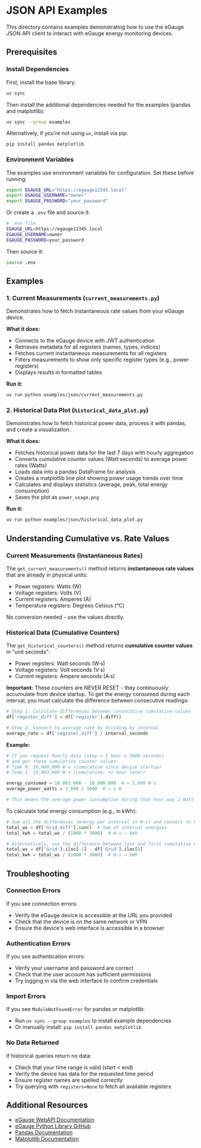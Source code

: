 # JSON API Examples

This directory contains examples demonstrating how to use the eGauge JSON API client to interact with eGauge energy monitoring devices.

## Prerequisites

### Install Dependencies

First, install the base library:

```bash
uv sync
```

Then install the additional dependencies needed for the examples (pandas and matplotlib):

```bash
uv sync --group examples
```

Alternatively, if you're not using `uv`, install via pip:

```bash
pip install pandas matplotlib
```

### Environment Variables

The examples use environment variables for configuration. Set these before running:

```bash
export EGAUGE_URL="https://egauge12345.local"
export EGAUGE_USERNAME="owner"
export EGAUGE_PASSWORD="your_password"
```

Or create a `.env` file and source it:

```bash
# .env file
EGAUGE_URL=https://egauge12345.local
EGAUGE_USERNAME=owner
EGAUGE_PASSWORD=your_password
```

Then source it:

```bash
source .env
```

## Examples

### 1. Current Measurements (`current_measurements.py`)

Demonstrates how to fetch instantaneous rate values from your eGauge device.

**What it does:**
- Connects to the eGauge device with JWT authentication
- Retrieves metadata for all registers (names, types, indices)
- Fetches current instantaneous measurements for all registers
- Filters measurements to show only specific register types (e.g., power registers)
- Displays results in formatted tables

**Run it:**

```bash
uv run python examples/json/current_measurements.py
```

### 2. Historical Data Plot (`historical_data_plot.py`)

Demonstrates how to fetch historical power data, process it with pandas, and create a visualization.

**What it does:**
- Fetches historical power data for the last 7 days with hourly aggregation
- Converts cumulative counter values (Watt·seconds) to average power rates (Watts)
- Loads data into a pandas DataFrame for analysis
- Creates a matplotlib line plot showing power usage trends over time
- Calculates and displays statistics (average, peak, total energy consumption)
- Saves the plot as `power_usage.png`

**Run it:**

```bash
uv run python examples/json/historical_data_plot.py
```

## Understanding Cumulative vs. Rate Values

### Current Measurements (Instantaneous Rates)

The `get_current_measurements()` method returns **instantaneous rate values** that are already in physical units:
- Power registers: Watts (W)
- Voltage registers: Volts (V)
- Current registers: Amperes (A)
- Temperature registers: Degrees Celsius (°C)

No conversion needed - use the values directly.

### Historical Data (Cumulative Counters)

The `get_historical_counters()` method returns **cumulative counter values** in "unit·seconds":
- Power registers: Watt·seconds (W·s)
- Voltage registers: Volt·seconds (V·s)
- Current registers: Ampere·seconds (A·s)

**Important:** These counters are NEVER RESET - they continuously accumulate from device startup. To get the energy consumed during each interval, you must calculate the difference between consecutive readings:

```python
# Step 1: Calculate differences between consecutive cumulative values
df['register_diff'] = df['register'].diff()

# Step 2: Convert to average rate by dividing by interval
average_rate = df['register_diff'] / interval_seconds
```

**Example:**
```python
# If you request hourly data (step = 1 hour = 3600 seconds)
# and get these cumulative counter values:
# Time 0: 10,000,000 W·s (cumulative since device startup)
# Time 1: 10,003,600 W·s (cumulative, +1 hour later)

energy_consumed = 10_003_600 - 10_000_000  # = 3,600 W·s
average_power_watts = 3_600 / 3600  # = 1 W

# This means the average power consumption during that hour was 1 Watt
```

To calculate total energy consumption (e.g., in kWh):

```python
# Sum all the differences (energy per interval in W·s) and convert to kWh
total_ws = df['Grid_diff'].sum()  # Sum of interval energies
total_kwh = total_ws / (1000 * 3600)  # W·s → kWh

# Alternatively, use the difference between last and first cumulative values
total_ws = df['Grid'].iloc[-1] - df['Grid'].iloc[0]
total_kwh = total_ws / (1000 * 3600)  # W·s → kWh
```

## Troubleshooting

### Connection Errors

If you see connection errors:
- Verify the eGauge device is accessible at the URL you provided
- Check that the device is on the same network or VPN
- Ensure the device's web interface is accessible in a browser

### Authentication Errors

If you see authentication errors:
- Verify your username and password are correct
- Check that the user account has sufficient permissions
- Try logging in via the web interface to confirm credentials

### Import Errors

If you see `ModuleNotFoundError` for pandas or matplotlib:
- Run `uv sync --group examples` to install example dependencies
- Or manually install: `pip install pandas matplotlib`

### No Data Returned

If historical queries return no data:
- Check that your time range is valid (start < end)
- Verify the device has data for the requested time period
- Ensure register names are spelled correctly
- Try querying with `registers=None` to fetch all available registers

## Additional Resources

- [eGauge WebAPI Documentation](https://kb.egauge.net/books/egauge-meter-communication/page/json-webapi)
- [eGauge Python Library GitHub](https://github.com/neggert/egauge-async)
- [Pandas Documentation](https://pandas.pydata.org/docs/)
- [Matplotlib Documentation](https://matplotlib.org/stable/contents.html)
